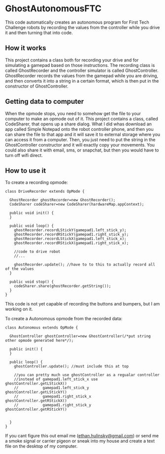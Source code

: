 # GhostAutonomousFTC
This code automatically creates an autonomous program for First Tech Challenge robots by recording the values from the controller while you drive it and then turning that into code. 

## How it works
This project contains a class both for recording your drive and for simulating a gamepad based on those instructions. The recording class is called GhostRecorder and the controller simulator is called GhostController. GhostRecorder records the values from the gamepad while you are driving, and then converts it into a string in a certain format, which is then put in the constructor of GhostController.


## Getting data to computer

When the opmode stops, you need to somehow get the file to your computer to make an opmode out of it. This project contains a class, called CodeSharer, that opens up a share dialog. What I did whas download an app called Simple Notepad onto the robot controller phone, and then you can share the file to that app and it will save it to external storage where you can access it from a computer. Then, you just need to put the string in the GhostController constructor and it will exactly copy your movements. You could also share it with email, sms, or snapchat, but then you would have to turn off wifi direct.

## How to use it

To create a recording opmode:

    class DriveRecorder extends OpMode {
      
      GhostRecorder ghostRecorder=new GhostRecorder();
      CodeSharer codeSharer=new CodeSharer(hardwareMap.appContext);
      
      public void init() {
      }
      
      public void loop() {
        ghostRecorder.recordLStickY(gamepad1.left_stick_y);
        ghostRecorder.recordRStickY(gamepad1.right_stick_y);
        ghostRecorder.recordLStickX(gamepad1.left_stick_x);
        ghostRecorder.recordRStickX(gamepad1.right_stick_x);
        
        //code to drive robot
        //...
        
        ghostRecorder.update(); //have to to this to actually record all of the values
      }
      
      public void stop() {
        codeSharer.share(ghostRecorder.getString());
      }
    }
    
This code is not yet capable of recording the buttons and bumpers, but I am working on it.


To create a Autonomous opmode from the recorded data:
    
    class Autonomous extends OpMode {
      
      GhostController ghostController=new GhostController(/*put string other opmode generated here*/);
      
      public init() {
      }
      
      public loop() {
        ghostController.update(); //must include this at top
        
        //you can pretty much use ghostController as a regualar controller
        //instead of gamepad1.left_stick_x use ghostController.getLStickX()
        //           gamepad1.left_stick_y     ghostController.getLStickY()
        //           gamepad1.right_stick_x    ghostController.getRStickX()
        //           gamepad1.right_stick_y    ghostController.getRStickY()
        
        
      }
    }
    
    
If you cant figure this out email me (ethan.hulinsky@gmail.com) or send me a smoke signal or carrier pigeon or sneak into my house and create a text file on the desktop of my computer.
